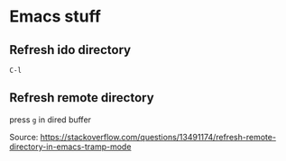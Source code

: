 # Emacs stuff

## Refresh ido directory
`C-l`

## Refresh remote directory

  press `g` in dired buffer

  Source: https://stackoverflow.com/questions/13491174/refresh-remote-directory-in-emacs-tramp-mode

